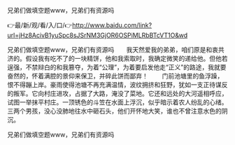 兄弟们做填空题www，兄弟们有资源吗

👉最/新/观/看/入/口/👉http://www.baidu.com/link?url=jHz8AcivB1yuSpc8sJSrNM3GjOR6OSPiMLRbBTcVT1O&wd

兄弟们做填空题www，兄弟们有资源吗　　我天然爱我的弟弟，咱们原是和衷共济的。假设我有吃不了的一块精饼，他和我索取时，我确定微笑的递给他。但他若逞强，不禁辩白的和我篡夺，为着“公理”，为着要启发他走“正义”的路途，我就要奋然的，怀着满腔的景仰来保卫，并碎此饼而鄙弃！
　　门前池塘里的鱼浮躁，恨不得蹦上岸。豪雨使得池塘不再充满温情，波纹拥挤和狂野，犹如一支正待谋反的叛军。它向村庄进攻，占据了大路，淹没了菜地。它还和远处的大河遥相呼应，试图一举抹平村庄。一顶锈色的斗笠在水面上浮沉，似乎暗示着农人纷乱的心绪。三两个男孩，没心没肺地往水中砸石头，他们开怀地大笑，谁也不曾注意水色的阴沉。


兄弟们做填空题www，兄弟们有资源吗
